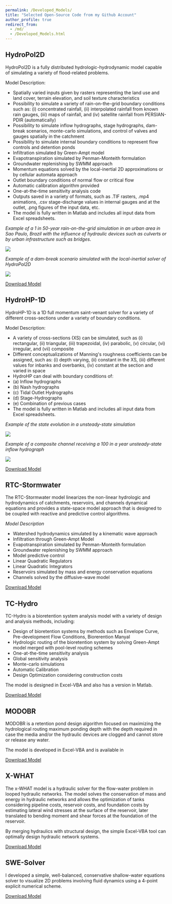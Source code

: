 ```yaml
---
permalink: /Developed_Models/
title: "Selected Open-Source Code from my Github Account"
author_profile: true
redirect_from: 
  - /md/
  - /Developed_Models.html
---
```


## HydroPol2D
HydroPol2D is a fully distributed hydrologic-hydrodynamic model capable of simulating a variety of flood-related problems.

Model Description:
- Spatially varied inputs given by rasters representing the land use and land cover, terrain elevation, and soil texture characteristics
- Possibility to simulate a variety of rain-on-the-grid boundary conditions such as: (i) concentrated rainfall, (ii) interpolated rainfall from known rain gauges, (iii) maps of rainfall, and (iv) satellite rainfall from PERSIAN-PDIR (automatically)
- Possibility to simulate inflow hydrographs, stage hydrographs, dam-break scenarios, monte-carlo simulations, and control of valves and gauges spatially in the catchment
- Possibility to simulate internal boundary conditions to represent flow controls and detention ponds
- Infiltration simulated by Green-Ampt model
- Evapotranspiration simulated by Penman-Monteith formulation
- Groundwater replenishing by SWMM approach
- Momentum equations solved by the local-inertial 2D approximations or by cellular automata approach
- Outlet boundary conditions of normal flow or critical flow
- Automatic calibration algorithm provided
- One-at-the-time sensitivity analysis code
- Outputs saved in a variety of formats, such as .TIF rasters, .mp4 animations, .csv stage-discharge values in internal gauges and at the outlet, .png figures of the input data, etc.
- The model is fully written in Matlab and includes all input data from Excel spreadsheets.

<i> Example of a 1 in 50-year rain-on-the-grid simulation in an urban area in Sao Paulo, Brazil with the influence of hydraulic devices such as culverts or by urban infrastructure such as bridges</i>.

<img src="https://marcusnobrega-eng.github.io/profile//files/Rain_on_the_grid.gif">

<i> Example of a dam-break scenario simulated with the local-inertial solver of HydroPol2D </i>

<img src="https://marcusnobrega-eng.github.io/profile//files/dam_break.gif">

[Download Model](https://github.com/marcusnobrega-eng/HydroPol2D)
## HydroHP-1D
HydroHP-1D is a 1D full momentum saint-venant solver for a variety of different cross-sections under a variety of boundary conditions.

Model Description:
- A variety of cross-sections (XS) can be simulated, such as (i) rectangular, (ii) triangular, (iii) trapezoidal, (iv) parabolic, (v) circular, (vi) irregular, and (vii) composite
- Different conceptualizations of Manning's roughness coefficients can be assigned, such as: (i) depth varying, (ii) constant in the XS, (iii) different values for inbanks and overbanks, (iv) constant at the section and varied in space
- HydroHP can deal with boundary conditions of:
- (a) Inflow hydrographs
- (b) Nash hydrographs
- (c) Tidal Outlet Hydrographs
- (d) Stage-Hydrographs
- (e) Combination of previous cases
- The model is fully written in Matlab and includes all input data from Excel spreadsheets.

<i> Example of the state evolution in a unsteady-state simulation</i>

<img src="https://marcusnobrega-eng.github.io/profile//files/HydroHP_1.gif">

<i> Example of a composite channel receiving a 100 in a year unsteady-state inflow hydrograph</i>

<img src="https://marcusnobrega-eng.github.io/profile//files/HydroHP_2.gif">

[Download Model](https://github.com/marcusnobrega-eng/HydroHP)

## RTC-Stormwater
The RTC-Stormwater model linearizes the non-linear hydrologic and hydrodynamics of catchments, reservoirs, and channels dynamical equations and provides a state-space model approach that is designed to be coupled with reactive and predictive control algorithms.

<i>Model Description</i>
- Watershed hydrodynamics simulated by a kinematic wave approach
- Infiltration through Green-Ampt Model
- Evapotranspiration simulated by Penman-Monteith formulation
- Groundwater replenishing by SWMM approach
- Model predictive control 
- Linear Quadratic Regulators
- Linear Quadratic Integrators
- Reservoirs simulated by mass and energy conservation equations
- Channels solved by the diffusive-wave model

[Download Model](https://github.com/marcusnobrega-eng/RTC---Flood-and-Water-Quality)

## TC-Hydro
TC-Hydro is a bioretention system analysis model with a variety of design and analysis methods, including:
- Design of bioretention systems by methods such as Envelope Curve, Pre-development Flow Conditions, Biorerention Manyal
- Hydrologic routing of the bioretention system by solving Green-Ampt model merged with pool-level routing schemes
- One-at-the-time sensitivity analysis
- Global sensitivity analysis
- Monte-carlo simulations
- Automatic Calibration
- Design Optimization considering construction costs

The model is designed in Excel-VBA and also has a version in Matlab.

[Download Model](https://github.com/marcusnobrega-eng/TC-Hydro)

## MODOBR
MODOBR is a retention pond design algorithm focused on maximizing the hydrological routing maximum ponding depth with the depth required in case the media and/or the hydraulic devices are clogged and cannot store or release any water.

The model is developed in Excel-VBA and is available in

[Download Model](https://github.com/marcusnobrega-eng/MoDOBR)

## X-WHAT 

The x-WHAT model is a hydraulic solver for the flow-water problem in looped hydraulic networks. The model solves the conservation of mass and energy in hydraulic networks and allows the optimization of tanks considering pipeline costs, reservoir costs, and foundation costs by estimating lateral wind stresses at the surface of the reservoir, later translated to bending moment and shear forces at the foundation of the reservoir.

By merging hydraulics with structural design, the simple Excel-VBA tool can optimally design hydraulic network systems.

[Download Model](https://github.com/marcusnobrega-eng/X-WHAT)

## SWE-Solver
I developed a simple, well-balanced, conservative shallow-water equations solver to visualize 2D problems involving fluid dynamics using a 4-point explicit numerical scheme.

[Download Model](https://github.com/marcusnobrega-eng/SWE_Solver)

